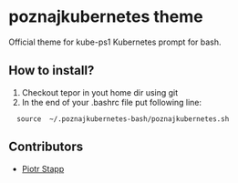 # poznajkubernetes theme

Official theme for kube-ps1 Kubernetes prompt for bash.

## How to install?

1. Checkout tepor in yout home dir using git
2. In the end of your .bashrc file put following line:

```
  source  ~/.poznajkubernetes-bash/poznajkubernetes.sh
```


## Contributors

* [Piotr Stapp](https://github.com/ptrstpp950)
